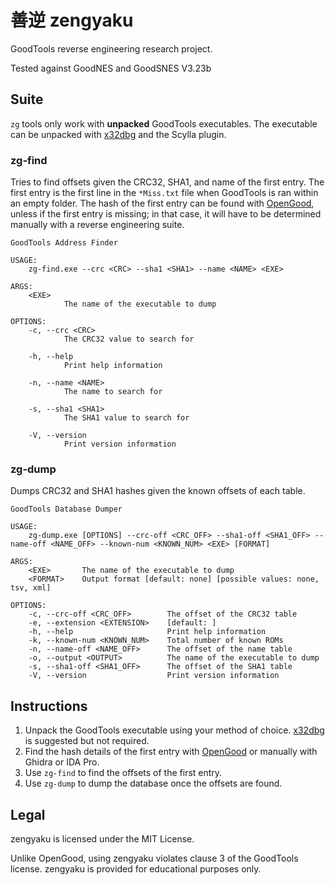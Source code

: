 # 善逆 zengyaku

GoodTools reverse engineering research project. 

Tested against GoodNES and GoodSNES V3.23b

## Suite
`zg` tools only work with **unpacked** GoodTools executables. The executable can be unpacked with [x32dbg](https://x64dbg.com) and the Scylla plugin.

### zg-find
Tries to find offsets given the CRC32, SHA1, and name of the first entry. 
The first entry is the first line in the `*Miss.txt` file when GoodTools is ran within an empty folder. 
The hash of the first entry can be found with [OpenGood](https://github.com/SnowflakePowered/opengood), unless if the first entry is missing; in that case, it will have to be determined manually with a reverse engineering suite.

```
GoodTools Address Finder

USAGE:
    zg-find.exe --crc <CRC> --sha1 <SHA1> --name <NAME> <EXE>

ARGS:
    <EXE>
            The name of the executable to dump

OPTIONS:
    -c, --crc <CRC>
            The CRC32 value to search for

    -h, --help
            Print help information

    -n, --name <NAME>
            The name to search for

    -s, --sha1 <SHA1>
            The SHA1 value to search for

    -V, --version
            Print version information
```

### zg-dump
Dumps CRC32 and SHA1 hashes given the known offsets of each table.

```
GoodTools Database Dumper

USAGE:
    zg-dump.exe [OPTIONS] --crc-off <CRC_OFF> --sha1-off <SHA1_OFF> --name-off <NAME_OFF> --known-num <KNOWN_NUM> <EXE> [FORMAT]

ARGS:
    <EXE>       The name of the executable to dump
    <FORMAT>    Output format [default: none] [possible values: none, tsv, xml]

OPTIONS:
    -c, --crc-off <CRC_OFF>        The offset of the CRC32 table
    -e, --extension <EXTENSION>    [default: ]
    -h, --help                     Print help information
    -k, --known-num <KNOWN_NUM>    Total number of known ROMs
    -n, --name-off <NAME_OFF>      The offset of the name table
    -o, --output <OUTPUT>          The name of the executable to dump
    -s, --sha1-off <SHA1_OFF>      The offset of the SHA1 table
    -V, --version                  Print version information
```

## Instructions

1. Unpack the GoodTools executable using your method of choice. [x32dbg](https://x64dbg.com) is suggested but not required.
2. Find the hash details of the first entry with [OpenGood](https://github.com/SnowflakePowered/opengood) or manually with Ghidra or IDA Pro.
3. Use `zg-find` to find the offsets of the first entry.
4. Use `zg-dump` to dump the database once the offsets are found.

## Legal
zengyaku is licensed under the MIT License.

Unlike OpenGood, using zengyaku violates clause 3 of the GoodTools license. zengyaku is provided for educational purposes only.